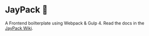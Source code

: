 # JayPack 🍾
A Frontend boilterplate using Webpack & Gulp 4. Read the docs in the [JayPack Wiki](https://github.com/JayBox325/JayPack/wiki).